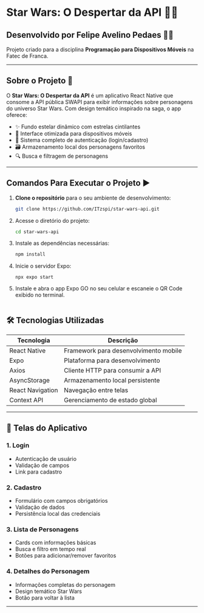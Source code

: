 # Star Wars: O Despertar da API 🌌✨

## Desenvolvido por **Felipe Avelino Pedaes** 👨‍💻  
Projeto criado para a disciplina **Programação para Dispositivos Móveis** na Fatec de Franca.

---

## Sobre o Projeto 📖

O **Star Wars: O Despertar da API** é um aplicativo React Native que consome a API pública SWAPI para exibir informações sobre personagens do universo Star Wars. Com design temático inspirado na saga, o app oferece:

- ✨ Fundo estelar dinâmico com estrelas cintilantes
- 📱 Interface otimizada para dispositivos móveis
- 🔐 Sistema completo de autenticação (login/cadastro)
- 🗃️ Armazenamento local dos personagens favoritos
- 🔍 Busca e filtragem de personagens

---

## Comandos Para Executar o Projeto ▶️

1. **Clone o repositório** para o seu ambiente de desenvolvimento:
    ```bash
    git clone https://github.com/ITzspi/star-wars-api.git
2. Acesse o diretório do projeto:
    ```bash
    cd star-wars-api
3. Instale as dependências necessárias:
    ```bash
    npm install
4. Inicie o servidor Expo:
    ```
    npx expo start
5. Instale e abra o app Expo GO no seu celular e escaneie o QR Code exibido no terminal.

````
````

## 🛠️ Tecnologias Utilizadas

| Tecnologia         | Descrição                                      |
|--------------------|------------------------------------------------|
| React Native       | Framework para desenvolvimento mobile          |
| Expo               | Plataforma para desenvolvimento                |
| Axios              | Cliente HTTP para consumir a API               |
| AsyncStorage       | Armazenamento local persistente                |
| React Navigation   | Navegação entre telas                          |
| Context API        | Gerenciamento de estado global                 |

---

## 🎨 Telas do Aplicativo

### 1. Login
- Autenticação de usuário  
- Validação de campos  
- Link para cadastro  

### 2. Cadastro
- Formulário com campos obrigatórios  
- Validação de dados  
- Persistência local das credenciais  

### 3. Lista de Personagens
- Cards com informações básicas  
- Busca e filtro em tempo real  
- Botões para adicionar/remover favoritos  

### 4. Detalhes do Personagem
- Informações completas do personagem  
- Design temático Star Wars  
- Botão para voltar à lista  

---

